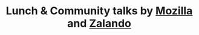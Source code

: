 ---
from: "12:30"
to: "14:30"
break: true
title: Lunch & Community talks by <a href="https://www.mozilla.org/">Mozilla</a> and <a href="https://jobs.zalando.com/tech/">Zalando</a>
sponsor: Mozilla & Zalando
address:
url:
speaker:

---
